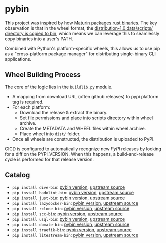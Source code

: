 # pybin

This project was inspired by how [Maturin packages rust binaries](https://www.maturin.rs/bindings#bin).  The key observation is that in the wheel format, the [distribution-1.0.data/scripts/ directory is copied to bin](https://packaging.python.org/en/latest/specifications/binary-distribution-format/#installing-a-wheel-distribution-1-0-py32-none-any-whl), which means we can leverage this to seamlessly copy binaries into a user's PATH.

Combined with Python's platform-specific wheels, this allows us to use pip as a "cross-platform package manager" for distributing single-binary CLI applications.

## Wheel Building Process

The core of the logic lies in the `buildlib.py` module.

- A mapping from download URL (often github releases) to pypi platform tag is required.
- For each platform:
    - Download the release & extract the binary.
    - Set file permissions and place into scripts directory within wheel archive.
    - Create the METADATA and WHEEL files within wheel archive.
    - Place wheel into `dist/` folder.
- Once all wheels are constructed, the distribution is uploaded to PyPI.

CICD is configured to automatically recognize new *PyPI* releases by looking for a diff on the PYPI_VERSION.  When this happens, a build-and-release cycle is performed for that release version.

## Catalog

- `pip install dive-bin`: [pybin version](https://github.com/justin-yan/pybin/tree/main/src/dive), [upstream source](https://github.com/wagoodman/dive)
- `pip install hadolint-bin`: [pybin version](https://github.com/justin-yan/pybin/tree/main/src/hadolint), [upstream source](https://github.com/hadolint/hadolint)
- `pip install just-bin`: [pybin version](https://github.com/justin-yan/pybin/tree/main/src/just), [upstream source](https://github.com/casey/just)
- `pip install lazydocker-bin`: [pybin version](https://github.com/justin-yan/pybin/tree/main/src/lazydocker), [upstream source](https://github.com/jesseduffield/lazydocker)
- `pip install rclone-bin`: [pybin version](https://github.com/justin-yan/pybin/tree/main/src/rclone), [upstream source](https://github.com/rclone/rclone)
- `pip install scc-bin`: [pybin version](https://github.com/justin-yan/pybin/tree/main/src/scc), [upstream source](https://github.com/boyter/scc)
- `pip install usql-bin`: [pybin version](https://github.com/justin-yan/pybin/tree/main/src/usql), [upstream source](https://github.com/xo/usql)
- `pip install dbmate-bin`: [pybin version](https://github.com/justin-yan/pybin/tree/main/src/dbmate), [upstream source](https://github.com/amacneil/dbmate)
- `pip install traefik-bin`: [pybin version](https://github.com/justin-yan/pybin/tree/main/src/traefik), [upstream source](https://github.com/traefik/traefik)
- `pip install litestream-bin`: [pybin version](https://github.com/justin-yan/pybin/tree/main/src/litestream), [upstream source](https://github.com/benbjohnson/litestream)
